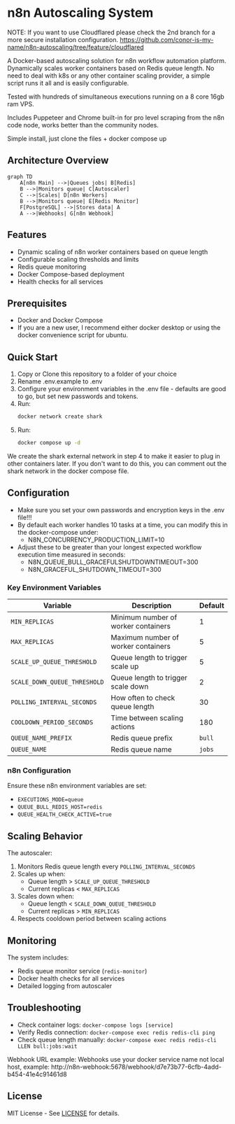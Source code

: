 # n8n Autoscaling System

NOTE: If you want to use Cloudflared please check the 2nd branch for a more secure installation configuration. https://github.com/conor-is-my-name/n8n-autoscaling/tree/feature/cloudflared

A Docker-based autoscaling solution for n8n workflow automation platform. Dynamically scales worker containers based on Redis queue length.  No need to deal with k8s or any other container scaling provider, a simple script runs it all and is easily configurable.

Tested with hundreds of simultaneous executions running on a 8 core 16gb ram VPS.  

Includes Puppeteer and Chrome built-in for pro level scraping from the n8n code node, works better than the community nodes.  

Simple install, just clone the files + docker compose up

## Architecture Overview

```mermaid
graph TD
    A[n8n Main] -->|Queues jobs| B[Redis]
    B -->|Monitors queue| C[Autoscaler]
    C -->|Scales| D[n8n Workers]
    B -->|Monitors queue| E[Redis Monitor]
    F[PostgreSQL] -->|Stores data| A
    A -->|Webhooks| G[n8n Webhook]
```

## Features

- Dynamic scaling of n8n worker containers based on queue length
- Configurable scaling thresholds and limits
- Redis queue monitoring
- Docker Compose-based deployment
- Health checks for all services

## Prerequisites

- Docker and Docker Compose
- If you are a new user, I recommend either docker desktop or using the docker convenience script for ubuntu.  

## Quick Start

1. Copy or Clone this repository to a folder of your choice
2. Rename .env.example to .env
3. Configure your environment variables in the .env file - defaults are good to go, but set new passwords and tokens.
4. Run:
   ```bash
   docker network create shark
   ```
5. Run:
   ```bash
   docker compose up -d
   ```

We create the shark external network in step 4 to make it easier to plug in other containers later.  If you don't want to do this, you can comment out the shark network in the docker compose file.  

## Configuration

- Make sure you set your own passwords and encryption keys in the .env file!!!
- By default each worker handles 10 tasks at a time, you can modify this in the docker-compose under:      
   - N8N_CONCURRENCY_PRODUCTION_LIMIT=10
- Adjust these to be greater than your longest expected workflow execution time measured in seconds:
   - N8N_QUEUE_BULL_GRACEFULSHUTDOWNTIMEOUT=300
   - N8N_GRACEFUL_SHUTDOWN_TIMEOUT=300

### Key Environment Variables

| Variable | Description | Default |
|----------|-------------|---------|
| `MIN_REPLICAS` | Minimum number of worker containers | 1 |
| `MAX_REPLICAS` | Maximum number of worker containers | 5 |
| `SCALE_UP_QUEUE_THRESHOLD` | Queue length to trigger scale up | 5 |
| `SCALE_DOWN_QUEUE_THRESHOLD` | Queue length to trigger scale down | 2 |
| `POLLING_INTERVAL_SECONDS` | How often to check queue length | 30 |
| `COOLDOWN_PERIOD_SECONDS` | Time between scaling actions | 180 |
| `QUEUE_NAME_PREFIX` | Redis queue prefix | `bull` |
| `QUEUE_NAME` | Redis queue name | `jobs` |

### n8n Configuration

Ensure these n8n environment variables are set:
- `EXECUTIONS_MODE=queue`
- `QUEUE_BULL_REDIS_HOST=redis`
- `QUEUE_HEALTH_CHECK_ACTIVE=true`

## Scaling Behavior

The autoscaler:
1. Monitors Redis queue length every `POLLING_INTERVAL_SECONDS`
2. Scales up when:
   - Queue length > `SCALE_UP_QUEUE_THRESHOLD`
   - Current replicas < `MAX_REPLICAS`
3. Scales down when:
   - Queue length < `SCALE_DOWN_QUEUE_THRESHOLD`
   - Current replicas > `MIN_REPLICAS`
4. Respects cooldown period between scaling actions

## Monitoring

The system includes:
- Redis queue monitor service (`redis-monitor`)
- Docker health checks for all services
- Detailed logging from autoscaler

## Troubleshooting

- Check container logs: `docker-compose logs [service]`
- Verify Redis connection: `docker-compose exec redis redis-cli ping`
- Check queue length manually: `docker-compose exec redis redis-cli LLEN bull:jobs:wait`

Webhook URL example:
Webhooks use your docker service name not local host, example:
http://n8n-webhook:5678/webhook/d7e73b77-6cfb-4add-b454-41e4c91461d8

## License

MIT License - See [LICENSE](LICENSE) for details.
